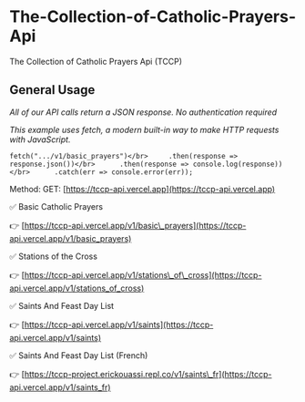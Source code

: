 # The-Collection-of-Catholic-Prayers-Api
The Collection of Catholic Prayers Api (TCCP)

General Usage
-------------

_All of our API calls return a JSON response. No authentication required_  

_This example uses fetch, a modern built-in way to make HTTP requests with JavaScript._

  `fetch(".../v1/basic_prayers")</br>     .then(response => response.json())</br>      .then(response => console.log(response))</br>      .catch(err => console.error(err));`
  
  

Method: GET: [https://tccp-api.vercel.app](https://tccp-api.vercel.app)

✅ Basic Catholic Prayers

👉 [https://tccp-api.vercel.app/v1/basic\_prayers](https://tccp-api.vercel.app/v1/basic_prayers)

✅ Stations of the Cross

👉 [https://tccp-api.vercel.app/v1/stations\_of\_cross](https://tccp-api.vercel.app/v1/stations_of_cross)

✅ Saints And Feast Day List

👉 [https://tccp-api.vercel.app/v1/saints](https://tccp-api.vercel.app/v1/saints)

✅ Saints And Feast Day List (French)

👉 [https://tccp-project.erickouassi.repl.co/v1/saints\_fr](https://tccp-api.vercel.app/v1/saints_fr)
